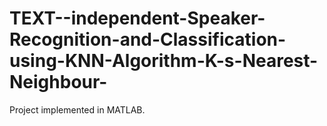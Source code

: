 # TEXT--independent-Speaker-Recognition-and-Classification-using-KNN-Algorithm-K-s-Nearest-Neighbour-
Project implemented in MATLAB.
